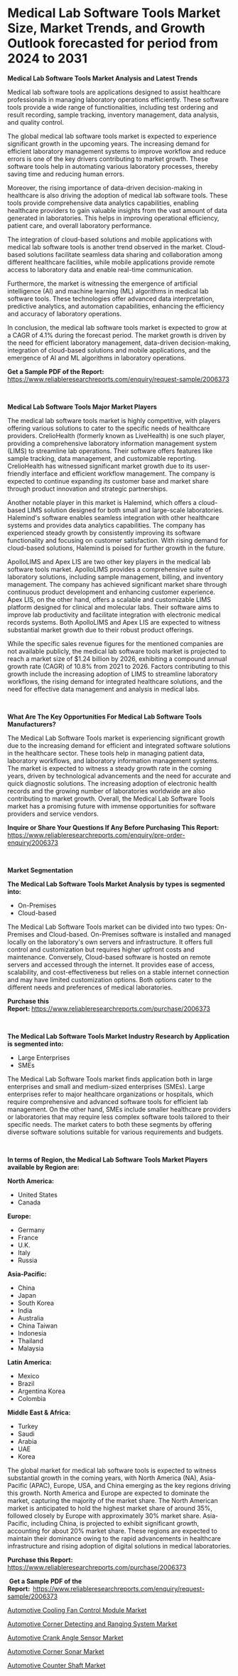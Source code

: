 <p><h1>Medical Lab Software Tools Market Size, Market Trends, and Growth Outlook forecasted for period from 2024 to 2031</h1></p><p><strong>Medical Lab Software Tools Market Analysis and Latest Trends</strong></p>
<p><p>Medical lab software tools are applications designed to assist healthcare professionals in managing laboratory operations efficiently. These software tools provide a wide range of functionalities, including test ordering and result recording, sample tracking, inventory management, data analysis, and quality control.</p><p>The global medical lab software tools market is expected to experience significant growth in the upcoming years. The increasing demand for efficient laboratory management systems to improve workflow and reduce errors is one of the key drivers contributing to market growth. These software tools help in automating various laboratory processes, thereby saving time and reducing human errors.</p><p>Moreover, the rising importance of data-driven decision-making in healthcare is also driving the adoption of medical lab software tools. These tools provide comprehensive data analytics capabilities, enabling healthcare providers to gain valuable insights from the vast amount of data generated in laboratories. This helps in improving operational efficiency, patient care, and overall laboratory performance.</p><p>The integration of cloud-based solutions and mobile applications with medical lab software tools is another trend observed in the market. Cloud-based solutions facilitate seamless data sharing and collaboration among different healthcare facilities, while mobile applications provide remote access to laboratory data and enable real-time communication.</p><p>Furthermore, the market is witnessing the emergence of artificial intelligence (AI) and machine learning (ML) algorithms in medical lab software tools. These technologies offer advanced data interpretation, predictive analytics, and automation capabilities, enhancing the efficiency and accuracy of laboratory operations.</p><p>In conclusion, the medical lab software tools market is expected to grow at a CAGR of 4.1% during the forecast period. The market growth is driven by the need for efficient laboratory management, data-driven decision-making, integration of cloud-based solutions and mobile applications, and the emergence of AI and ML algorithms in laboratory operations.</p></p>
<p><strong>Get a Sample PDF of the Report:&nbsp;</strong> <a href="https://www.reliableresearchreports.com/enquiry/request-sample/2006373">https://www.reliableresearchreports.com/enquiry/request-sample/2006373</a></p>
<p>&nbsp;</p>
<p><strong>Medical Lab Software Tools Major Market Players</strong></p>
<p><p>The medical lab software tools market is highly competitive, with players offering various solutions to cater to the specific needs of healthcare providers. CrelioHealth (formerly known as LiveHealth) is one such player, providing a comprehensive laboratory information management system (LIMS) to streamline lab operations. Their software offers features like sample tracking, data management, and customizable reporting. CrelioHealth has witnessed significant market growth due to its user-friendly interface and efficient workflow management. The company is expected to continue expanding its customer base and market share through product innovation and strategic partnerships.</p><p>Another notable player in this market is Halemind, which offers a cloud-based LIMS solution designed for both small and large-scale laboratories. Halemind's software enables seamless integration with other healthcare systems and provides data analytics capabilities. The company has experienced steady growth by consistently improving its software functionality and focusing on customer satisfaction. With rising demand for cloud-based solutions, Halemind is poised for further growth in the future.</p><p>ApolloLIMS and Apex LIS are two other key players in the medical lab software tools market. ApolloLIMS provides a comprehensive suite of laboratory solutions, including sample management, billing, and inventory management. The company has achieved significant market share through continuous product development and enhancing customer experience. Apex LIS, on the other hand, offers a scalable and customizable LIMS platform designed for clinical and molecular labs. Their software aims to improve lab productivity and facilitate integration with electronic medical records systems. Both ApolloLIMS and Apex LIS are expected to witness substantial market growth due to their robust product offerings.</p><p>While the specific sales revenue figures for the mentioned companies are not available publicly, the medical lab software tools market is projected to reach a market size of $1.24 billion by 2026, exhibiting a compound annual growth rate (CAGR) of 10.8% from 2021 to 2026. Factors contributing to this growth include the increasing adoption of LIMS to streamline laboratory workflows, the rising demand for integrated healthcare solutions, and the need for effective data management and analysis in medical labs.</p></p>
<p>&nbsp;</p>
<p><strong>What Are The Key Opportunities For Medical Lab Software Tools Manufacturers?</strong></p>
<p><p>The Medical Lab Software Tools market is experiencing significant growth due to the increasing demand for efficient and integrated software solutions in the healthcare sector. These tools help in managing patient data, laboratory workflows, and laboratory information management systems. The market is expected to witness a steady growth rate in the coming years, driven by technological advancements and the need for accurate and quick diagnostic solutions. The increasing adoption of electronic health records and the growing number of laboratories worldwide are also contributing to market growth. Overall, the Medical Lab Software Tools market has a promising future with immense opportunities for software providers and service vendors.</p></p>
<p><strong>Inquire or Share Your Questions If Any Before Purchasing This Report:</strong> <a href="https://www.reliableresearchreports.com/enquiry/pre-order-enquiry/2006373">https://www.reliableresearchreports.com/enquiry/pre-order-enquiry/2006373</a></p>
<p>&nbsp;</p>
<p><strong>Market Segmentation</strong></p>
<p><strong>The Medical Lab Software Tools Market Analysis by types is segmented into:</strong></p>
<p><ul><li>On-Premises</li><li>Cloud-based</li></ul></p>
<p><p>The Medical Lab Software Tools market can be divided into two types: On-Premises and Cloud-based. On-Premises software is installed and managed locally on the laboratory's own servers and infrastructure. It offers full control and customization but requires higher upfront costs and maintenance. Conversely, Cloud-based software is hosted on remote servers and accessed through the internet. It provides ease of access, scalability, and cost-effectiveness but relies on a stable internet connection and may have limited customization options. Both options cater to the different needs and preferences of medical laboratories.</p></p>
<p><strong>Purchase this Report:&nbsp;</strong><a href="https://www.reliableresearchreports.com/purchase/2006373">https://www.reliableresearchreports.com/purchase/2006373</a></p>
<p>&nbsp;</p>
<p><strong>The Medical Lab Software Tools Market Industry Research by Application is segmented into:</strong></p>
<p><ul><li>Large Enterprises</li><li>SMEs</li></ul></p>
<p><p>The Medical Lab Software Tools market finds application both in large enterprises and small and medium-sized enterprises (SMEs). Large enterprises refer to major healthcare organizations or hospitals, which require comprehensive and advanced software tools for efficient lab management. On the other hand, SMEs include smaller healthcare providers or laboratories that may require less complex software tools tailored to their specific needs. The market caters to both these segments by offering diverse software solutions suitable for various requirements and budgets.</p></p>
<p>&nbsp;</p>
<p><strong>In terms of Region, the Medical Lab Software Tools Market Players available by Region are:</strong></p>
<p>
    <p> <strong> North America: </strong>
        <ul>
            <li>United States</li>
            <li>Canada</li>
        </ul>
        </p> 
    <p> <strong> Europe: </strong>
        <ul>
            <li>Germany</li>
            <li>France</li>
            <li>U.K.</li>
            <li>Italy</li>
            <li>Russia</li>
        </ul>
        </p> 
    <p> <strong> Asia-Pacific: </strong>
        <ul>
            <li>China</li>
            <li>Japan</li>
            <li>South Korea</li>
            <li>India</li>
            <li>Australia</li>
            <li>China Taiwan</li>
            <li>Indonesia</li>
            <li>Thailand</li>
            <li>Malaysia</li>
        </ul>
        </p> 
    <p> <strong> Latin America: </strong>
        <ul>
            <li>Mexico</li>
            <li>Brazil</li>
            <li>Argentina Korea</li>
            <li>Colombia</li>
        </ul>
        </p> 
    <p> <strong> Middle East & Africa: </strong>
        <ul>
            <li>Turkey</li>
            <li>Saudi</li>
            <li>Arabia</li>
            <li>UAE</li>
            <li>Korea</li>
        </ul>
    </p>
    </p>
<p><p>The global market for medical lab software tools is expected to witness substantial growth in the coming years, with North America (NA), Asia-Pacific (APAC), Europe, USA, and China emerging as the key regions driving this growth. North America and Europe are expected to dominate the market, capturing the majority of the market share. The North American market is anticipated to hold the highest market share of around 35%, followed closely by Europe with approximately 30% market share. Asia-Pacific, including China, is projected to exhibit significant growth, accounting for about 20% market share. These regions are expected to maintain their dominance owing to the rapid advancements in healthcare infrastructure and rising adoption of digital solutions in medical laboratories.</p></p>
<p><strong>Purchase this Report: </strong><a href="https://www.reliableresearchreports.com/purchase/2006373">https://www.reliableresearchreports.com/purchase/2006373</a></p>
<p>&nbsp;<strong>Get a Sample PDF of the Report:&nbsp;&nbsp;</strong><a href="https://www.reliableresearchreports.com/enquiry/request-sample/2006373">https://www.reliableresearchreports.com/enquiry/request-sample/2006373</a></p>
<p><strong></strong></p>
<p><p><a href="https://medium.com/@patrickbrooks1913/automotive-cooling-fan-control-module-market-size-reveals-the-best-marketing-channels-in-global-680f90e31548">Automotive Cooling Fan Control Module Market</a></p><p><a href="https://medium.com/@patrickbrooks1913/automotive-corner-detecting-and-ranging-system-market-competitive-analysis-market-trends-and-0b9aebae083b">Automotive Corner Detecting and Ranging System Market</a></p><p><a href="https://medium.com/@patrickbrooks1913/automotive-crank-angle-sensor-market-competitive-analysis-market-trends-and-forecast-to-2031-572eb8988c8f">Automotive Crank Angle Sensor Market</a></p><p><a href="https://medium.com/@patrickbrooks1913/decoding-automotive-corner-sonar-market-metrics-market-share-trends-and-growth-patterns-360a8d128481">Automotive Corner Sonar Market</a></p><p><a href="https://medium.com/@patrickbrooks1913/analyzing-automotive-counter-shaft-market-global-industry-perspective-and-forecast-2024-to-2031-59ef27a9403c">Automotive Counter Shaft Market</a></p></p>